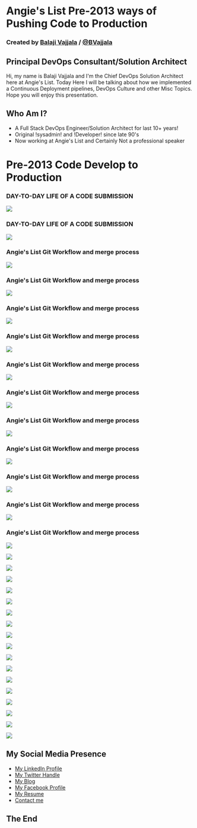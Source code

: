 # Angie's List Pre-2013 ways of Pushing Code to Production

### Created by [Balaji Vajjala](https://bvajjala.github.io) / [@BVajjala](https://twitter.com/Bvajjala)


## Principal DevOps Consultant/Solution Architect

  Hi, my name is Balaji Vajjala and I'm the Chief DevOps Solution Architect here at Angie's List. Today  Here I will be talking about how we implemented a Continuous Deployment pipelines, DevOps Culture and other Misc Topics.
  Hope you will enjoy this presentation.


## Who Am I?

* A Full Stack DevOps Engineer/Solution Architect for last 10+ years!
* Original !sysadmin! and !Developer! since late 90's 
* Now working at Angie's List and Certainly Not a professional speaker



# Pre-2013 Code Develop to Production


### DAY-TO-DAY LIFE OF A CODE SUBMISSION
![](images1/Slide01.png)


### DAY-TO-DAY LIFE OF A CODE SUBMISSION
![](images1/Slide01.png)


### Angie's List Git Workflow and merge process
![](images1/Slide03.png)


### Angie's List Git Workflow and merge process
![](images1/Slide04.png)


### Angie's List Git Workflow and merge process
![](images1/Slide05.png)


### Angie's List Git Workflow and merge process
![](images1/Slide06.png)


### Angie's List Git Workflow and merge process
![](images1/Slide07.png)


### Angie's List Git Workflow and merge process
![](images1/Slide08.png)


### Angie's List Git Workflow and merge process
![](images1/Slide09.png)


### Angie's List Git Workflow and merge process
![](images1/Slide10.png)


### Angie's List Git Workflow and merge process
![](images1/Slide11.png)


### Angie's List Git Workflow and merge process
![](images1/Slide12.png)


### Angie's List Git Workflow and merge process
![](images1/Slide13.png)


![](images1/CIJenkins.png)


![](images1/Code2Prod.png)


![](images1/CodeComplete.1.png)


![](images1/CodeComplete.png)


![](images1/Master2UAT.1.png)


![](images1/Master2UAT.png)


![](images1/Stage2Prod.1.png)


![](images1/Stage2Prod.png)


![](images1/StageGL.png)


![](images1/TAT.1.png)


![](images1/TAT.png)


![](images1/TAT2Master.1.png)


![](images1/TAT2Master.png)


![](images1/UAT.png)


![](images1/pyramid.1.png)


![](images1/pyramid.2.png)


![](images1/pyramid.png)


## My Social Media Presence

  * [My LinkedIn Profile](https://www.linkedin.com/in/bvajjala)
  * [My Twitter Handle](https://twitter.com/Bvajjala)
  * [My Blog](https://bvajjala.github.io/)
  * [My Facebook Profile](https://www.facebook.com/bvajjala)
  * [My Resume](https://bvajjala.github.io/about/resume/)
  * [Contact me](mailto:bvajjala@gmail.com)



## The End